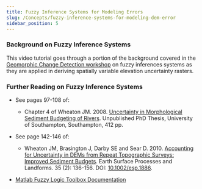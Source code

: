 ```yaml
---
title: Fuzzy Inference Systems for Modeling Errors
slug: /Concepts/fuzzy-inference-systems-for-modeling-dem-error
sidebar_position: 5
---
```


### Background on Fuzzy Inference Systems

This video tutorial goes through a portion of the background covered in the [Geomorphic Change Detection workshop](/) on fuzzy inferences systems as they are applied in deriving spatially variable elevation uncertainty rasters.


<YouTubeEmbed videoId="gR-hwUkfJzc" title="Fuzzy Inference Systems Video" />

### Further Reading on Fuzzy Inference Systems

- See pages 97-108 of: 
	- Chapter 4 of Wheaton JM. 2008. [Uncertainty in Morphological Sediment Budgeting of Rivers](http://www.joewheaton.org/Home/research/projects-1/morphological-sediment-budgeting/phdthesis). Unpublished PhD Thesis, University of Southampton, Southampton, 412 pp.

- See page 142-146 of:
	- Wheaton JM, Brasington J, Darby SE and Sear D. 2010. [Accounting for Uncertainty in DEMs from Repeat Topographic Surveys: Improved Sediment Budgets](http://dx.doi.org/10.1002/esp.1886). Earth Surface Processes and Landforms. 35 (2): 136-156. DOI: [10.1002/esp.1886](http://dx.doi.org/10.1002/esp.1886).

- [Matlab Fuzzy Logic Toolbox Documentation](http://www.mathworks.com/help/toolbox/fuzzy/)
